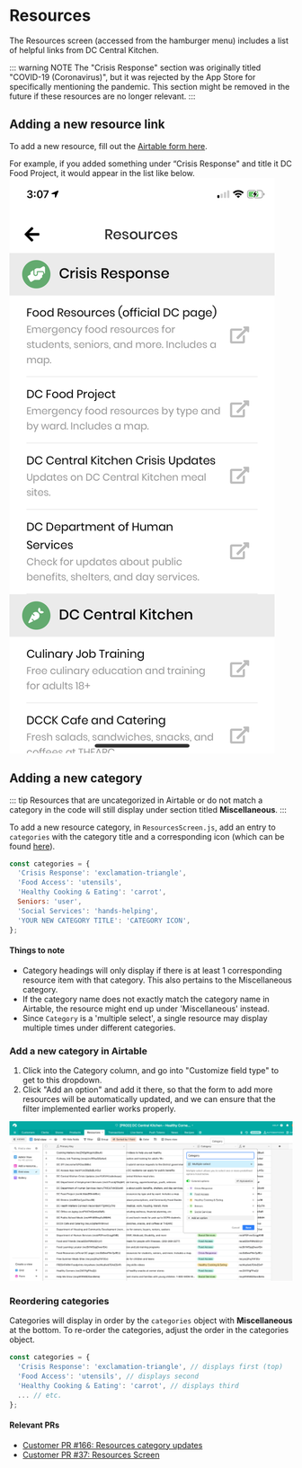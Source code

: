 # Resources
The Resources screen (accessed from the hamburger menu) includes a list of helpful links from DC Central Kitchen.

::: warning NOTE
The "Crisis Response" section was originally titled "COVID-19 (Coronavirus)", but it was rejected by the App Store for specifically mentioning the pandemic. This section might be removed in the future if these resources are no longer relevant.
:::

## Adding a new resource link
To add a new resource, fill out the [Airtable form here](https://airtable.com/shrrLPnVm6kOA9nZZ). 

For example, if you added something under “Crisis Response" and title it DC Food Project, it would appear in the list like below.
![Resource](../assets/resources/resource.png)

## Adding a new category

::: tip
Resources that are uncategorized in Airtable or do not match a category in the code will still display under section titled **Miscellaneous**.
:::

To add a new resource category, in `ResourcesScreen.js`, add an entry to `categories` with the category title and a corresponding icon (which can be found [here](https://icons.expo.fyi/)).
```jsx {7}
const categories = {
  'Crisis Response': 'exclamation-triangle',
  'Food Access': 'utensils',
  'Healthy Cooking & Eating': 'carrot',
  Seniors: 'user',
  'Social Services': 'hands-helping',
  'YOUR NEW CATEGORY TITLE': 'CATEGORY ICON',
};
```

#### Things to note
- Category headings will only display if there is at least 1 corresponding resource item with that category. This also pertains to the Miscellaneous category.
- If the category name does not exactly match the category name in Airtable, the resource might end up under 'Miscellaneous' instead.
- Since `Category` is a 'multiple select', a single resource may display multiple times under different categories. 

### Add a new category in Airtable

1. Click into the Category column, and go into "Customize field type" to get to this dropdown.
2. Click "Add an option" and add it there, so that the form to add more resources will be automatically updated, and we can ensure that the filter implemented earlier works properly.
   
![resource_airtable](../assets/resources/resourceairtable.png)


### Reordering categories

Categories will display in order by the `categories` object with **Miscellaneous** at the bottom. To re-order the categories, adjust the order in the categories object.
```jsx
const categories = {
  'Crisis Response': 'exclamation-triangle', // displays first (top)
  'Food Access': 'utensils', // displays second
  'Healthy Cooking & Eating': 'carrot', // displays third
  ... // etc.
};
```

#### Relevant PRs
- [Customer PR #166: Resources category updates](https://github.com/calblueprint/dccentralkitchen/pull/166)
- [Customer PR #37: Resources Screen](https://github.com/calblueprint/dccentralkitchen/pull/37)